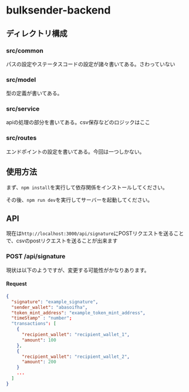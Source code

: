 # bulksender-backend

## ディレクトリ構成

### src/common

パスの設定やステータスコードの設定が諸々書いてある。さわっていない

### src/model

型の定義が書いてある。

### src/service

apiの処理の部分を書いてある。csv保存などのロジックはここ

### src/routes

エンドポイントの設定を書いてある。今回は一つしかない。

## 使用方法

まず、`npm install`を実行して依存関係をインストールしてください。

その後、`npm run dev`を実行してサーバーを起動してください。

## API

現在は`http://localhost:3000/api/signature`にPOSTリクエストを送ることで、csvのpostリクエストを送ることが出来ます

### POST /api/signature

現状は以下のようですが、変更する可能性がかなりあります。

#### Request

```json
{
  "signature": "example_signature",
  "sender_wallet": "abasoifha",
  "token_mint_address": "example_token_mint_address",
  "timeStamp" : "number";
  "transactions": [
    {
      "recipient_wallet": "recipient_wallet_1",
      "amount": 100
    },
    {
      "recipient_wallet": "recipient_wallet_2",
      "amount": 200
    }
    ...
  ]
}
```

